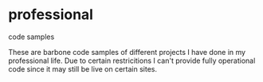 # professional
code samples

These are barbone code samples of different projects I have done in my professional life.
Due to certain restricitions I can't provide fully operational code since it may still be live on certain sites.
